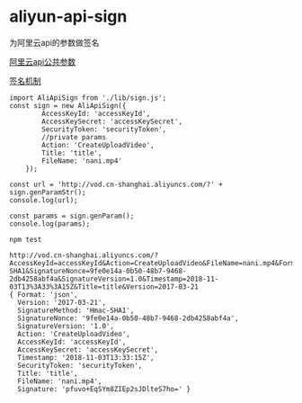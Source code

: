# aliyun-api-sign
为阿里云api的参数做签名

[阿里云api公共参数](https://help.aliyun.com/document_detail/44432.html?spm=a2c4g.11186623.2.23.519e794eayGWYj)

[签名机制](https://help.aliyun.com/document_detail/44434.html?spm=a2c4g.11186623.2.13.20974bd3lM27eI)

```
import AliApiSign from './lib/sign.js';
const sign = new AliApiSign({
        AccessKeyId: 'accessKeyId',
        AccessKeySecret: 'accessKeySecret',
        SecurityToken: 'securityToken',
        //private params
        Action: 'CreateUploadVideo',
        Title: 'title', 
        FileName: 'nani.mp4'
    });

const url = 'http://vod.cn-shanghai.aliyuncs.com/?' + sign.genParamStr();
console.log(url);

const params = sign.genParam();
console.log(params);
```

```
npm test
```

```
http://vod.cn-shanghai.aliyuncs.com/?AccessKeyId=accessKeyId&Action=CreateUploadVideo&FileName=nani.mp4&Format=json&SecurityToken=securityToken&Signature=wq%2Fbx76g%2FkWAiwumPOQNQNXBxCM%3D&SignatureMethod=Hmac-SHA1&SignatureNonce=9fe0e14a-0b50-48b7-9468-2db4258abf4a&SignatureVersion=1.0&Timestamp=2018-11-03T13%3A33%3A15Z&Title=title&Version=2017-03-21
{ Format: 'json',
  Version: '2017-03-21',
  SignatureMethod: 'Hmac-SHA1',
  SignatureNonce: '9fe0e14a-0b50-48b7-9468-2db4258abf4a',
  SignatureVersion: '1.0',
  Action: 'CreateUploadVideo',
  AccessKeyId: 'accessKeyId',
  AccessKeySecret: 'accessKeySecret',
  Timestamp: '2018-11-03T13:33:15Z',
  SecurityToken: 'securityToken',
  Title: 'title',
  FileName: 'nani.mp4',
  Signature: 'pfuvo+EqSYm8ZIEp2sJDlteS7ho=' }
```

